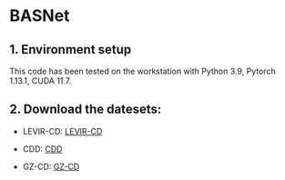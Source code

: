 # BASNet

## 1. Environment setup
This code has been tested on the workstation with Python 3.9, Pytorch 1.13.1, CUDA 11.7.

## 2. Download the datesets:
* LEVIR-CD:
  [LEVIR-CD](https://justchenhao.github.io/LEVIR/)

* CDD:
  [CDD](https://drive.google.com/file/d/1GX656JqqOyBi_Ef0w65kDGVto-nHrNs9)

* GZ-CD:
  [GZ-CD](https://github.com/daifeng2016/Change-Detection-Dataset-for-High-Resolution-Satellite-Imagery)

  
